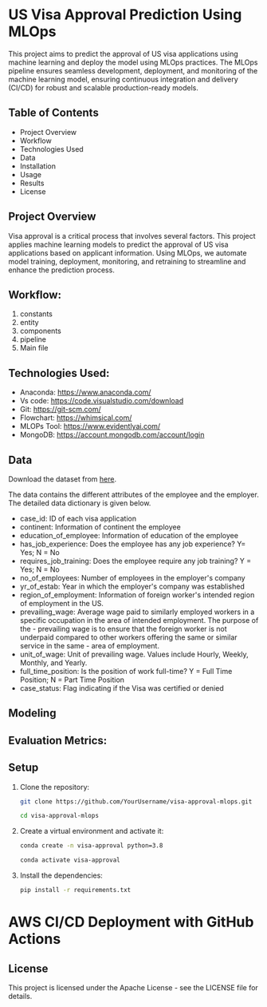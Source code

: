 # US Visa Approval Prediction Using MLOps

This project aims to predict the approval of US visa applications using machine learning and deploy the model using MLOps practices. The MLOps pipeline ensures seamless development, deployment, and monitoring of the machine learning model, ensuring continuous integration and delivery (CI/CD) for robust and scalable production-ready models.

## Table of Contents

- Project Overview
- Workflow
- Technologies Used
- Data
- Installation
- Usage
- Results
- License

## Project Overview

Visa approval is a critical process that involves several factors. This project applies machine learning models to predict the approval of US visa applications based on applicant information. Using MLOps, we automate model training, deployment, monitoring, and retraining to streamline and enhance the prediction process.

## Workflow:

1. constants
2. entity
3. components
4. pipeline
5. Main file

## Technologies Used:

- Anaconda: https://www.anaconda.com/
- Vs code: https://code.visualstudio.com/download
- Git: https://git-scm.com/
- Flowchart: https://whimsical.com/
- MLOPs Tool: https://www.evidentlyai.com/
- MongoDB: https://account.mongodb.com/account/login

## Data
Download the dataset from [here](https://www.kaggle.com/datasets/moro23/easyvisa-dataset).

The data contains the different attributes of the employee and the employer. The detailed data dictionary is given below.

- case_id: ID of each visa application
- continent: Information of continent the employee
- education_of_employee: Information of education of the employee
- has_job_experience: Does the employee has any job experience? Y= Yes; N = No
- requires_job_training: Does the employee require any job training? Y = Yes; N = No
- no_of_employees: Number of employees in the employer's company
- yr_of_estab: Year in which the employer's company was established
- region_of_employment: Information of foreign worker's intended region of employment in the US.
- prevailing_wage: Average wage paid to similarly employed workers in a specific occupation in the area of intended employment. The purpose of the - prevailing wage is to ensure that the foreign worker is not underpaid compared to other workers offering the same or similar service in the same - area of employment.
- unit_of_wage: Unit of prevailing wage. Values include Hourly, Weekly, Monthly, and Yearly.
- full_time_position: Is the position of work full-time? Y = Full Time Position; N = Part Time Position
- case_status: Flag indicating if the Visa was certified or denied

## Modeling


## Evaluation Metrics:



## Setup
1. Clone the repository:

    ```bash
    git clone https://github.com/YourUsername/visa-approval-mlops.git
    ```
    ```bash
    cd visa-approval-mlops
    ```

2. Create a virtual environment and activate it:

    ``` bash
    conda create -n visa-approval python=3.8
    ```
    ```bash
    conda activate visa-approval
    ```

3. Install the dependencies:

    ```bash
    pip install -r requirements.txt
    ```

# AWS CI/CD Deployment with GitHub Actions


## License
This project is licensed under the Apache License - see the LICENSE file for details.

